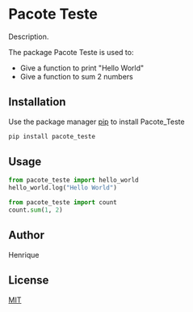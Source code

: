# Pacote Teste

Description.

The package Pacote Teste is used to:

- Give a function to print "Hello World"
- Give a function to sum 2 numbers

## Installation

Use the package manager [pip](https://pip.pypa.io/en/stable/) to install Pacote_Teste

```bash
pip install pacote_teste
```

## Usage

```python
from pacote_teste import hello_world
hello_world.log("Hello World")

from pacote_teste import count
count.sum(1, 2)
```

## Author

Henrique

## License

[MIT](https://choosealicense.com/licenses/mit/)
